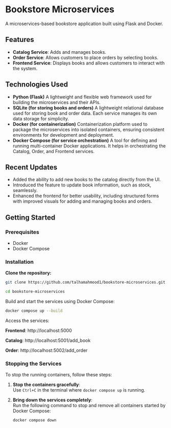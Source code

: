 # Bookstore Microservices

A microservices-based bookstore application built using Flask and Docker.

## Features

- **Catalog Service**: Adds and manages books.
- **Order Service**: Allows customers to place orders by selecting books.
- **Frontend Service**: Displays books and allows customers to interact with the system.

## Technologies Used

- **Python (Flask)** A lightweight and flexible web framework used for building the microservices and their APIs.
- **SQLite (for storing books and orders)** A lightweight relational database used for storing book and order data. Each service manages its own data storage for simplicity.
- **Docker (for containerization)** Containerization platform used to package the microservices into isolated containers, ensuring consistent environments for development and deployment.
- **Docker Compose (for service orchestration)** A tool for defining and running multi-container Docker applications. It helps in orchestrating the Catalog, Order, and Frontend services.


## Recent Updates
 - Added the ability to add new books to the catalog directly from the UI.
 - Introduced the feature to update book information, such as stock, seamlessly.
 - Enhanced the frontend for better usability, including structured forms with improved visuals for adding and managing books and orders.

## Getting Started

### Prerequisites

- Docker
- Docker Compose

### Installation

**Clone the repository:**
```bash
git clone https://github.com/talhamahmood1/bookstore-microservices.git
```

```bash
cd bookstore-microservices
```
Build and start the services using Docker Compose:

```bash
docker compose up --build
```

Access the services:

**Frontend**: http://localhost:5000

**Catalog**: http://localhost:5001/add_book

**Order**: http://localhost:5002/add_order

### Stopping the Services

To stop the running containers, follow these steps:

1. **Stop the containers gracefully**:  
   Use `Ctrl+C` in the terminal where `docker compose up` is running.

2. **Bring down the services completely**:  
   Run the following command to stop and remove all containers started by Docker Compose:

   ```bash
   docker compose down
   ```
